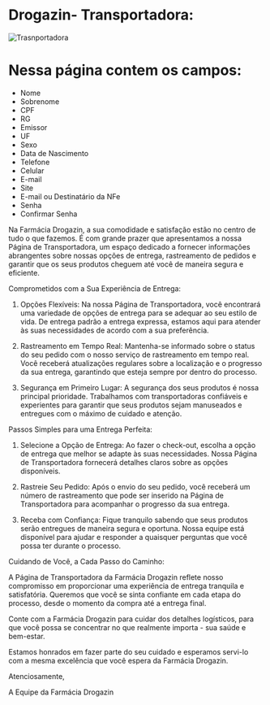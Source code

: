 # Drogazin- Transportadora:
![Trasnportadora](https://github.com/enzojunqueiraa/Drogazin-api/assets/140071695/7fb4d302-8f72-41e2-9d4b-84f23e062296)

# Nessa página contem os campos:

* Nome
* Sobrenome
* CPF
* RG
* Emissor
* UF
* Sexo
* Data de Nascimento
* Telefone
* Celular
* E-mail
* Site
* E-mail ou Destinatário da NFe
* Senha
* Confirmar Senha

Na Farmácia Drogazin, a sua comodidade e satisfação estão no centro de tudo o que fazemos. É com grande prazer que apresentamos a nossa Página de Transportadora, um espaço dedicado a fornecer informações abrangentes sobre nossas opções de entrega, rastreamento de pedidos e garantir que os seus produtos cheguem até você de maneira segura e eficiente.

Comprometidos com a Sua Experiência de Entrega:

1. Opções Flexíveis: Na nossa Página de Transportadora, você encontrará uma variedade de opções de entrega para se adequar ao seu estilo de vida. De entrega padrão a entrega expressa, estamos aqui para atender às suas necessidades de acordo com a sua preferência.

2. Rastreamento em Tempo Real: Mantenha-se informado sobre o status do seu pedido com o nosso serviço de rastreamento em tempo real. Você receberá atualizações regulares sobre a localização e o progresso da sua entrega, garantindo que esteja sempre por dentro do processo.

3. Segurança em Primeiro Lugar: A segurança dos seus produtos é nossa principal prioridade. Trabalhamos com transportadoras confiáveis e experientes para garantir que seus produtos sejam manuseados e entregues com o máximo de cuidado e atenção.

Passos Simples para uma Entrega Perfeita:

1. Selecione a Opção de Entrega: Ao fazer o check-out, escolha a opção de entrega que melhor se adapte às suas necessidades. Nossa Página de Transportadora fornecerá detalhes claros sobre as opções disponíveis.

2. Rastreie Seu Pedido: Após o envio do seu pedido, você receberá um número de rastreamento que pode ser inserido na Página de Transportadora para acompanhar o progresso da sua entrega.

3. Receba com Confiança: Fique tranquilo sabendo que seus produtos serão entregues de maneira segura e oportuna. Nossa equipe está disponível para ajudar e responder a quaisquer perguntas que você possa ter durante o processo.

Cuidando de Você, a Cada Passo do Caminho:

A Página de Transportadora da Farmácia Drogazin reflete nosso compromisso em proporcionar uma experiência de entrega tranquila e satisfatória. Queremos que você se sinta confiante em cada etapa do processo, desde o momento da compra até a entrega final.

Conte com a Farmácia Drogazin para cuidar dos detalhes logísticos, para que você possa se concentrar no que realmente importa - sua saúde e bem-estar.

Estamos honrados em fazer parte do seu cuidado e esperamos servi-lo com a mesma excelência que você espera da Farmácia Drogazin.

Atenciosamente,

A Equipe da Farmácia Drogazin